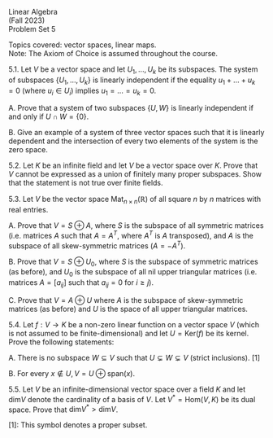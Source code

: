 
Linear Algebra  
(Fall 2023)  
Problem Set 5

Topics covered: vector spaces, linear maps.  
Note: The Axiom of Choice is assumed throughout the course.

5.1. Let $V$ be a vector space and let $U_1, \ldots, U_k$ be its subspaces. The system of subspaces $\{U_1, \ldots, U_k\}$ is linearly independent if the equality $u_1 + \ldots + u_k = 0$ (where $u_i \in U_i$) implies $u_1 = \ldots = u_k = 0$.

A. Prove that a system of two subspaces $\{U, W\}$ is linearly independent if and only if $U \cap W = \{0\}$.

B. Give an example of a system of three vector spaces such that it is linearly dependent and the intersection of every two elements of the system is the zero space.

5.2. Let $K$ be an infinite field and let $V$ be a vector space over $K$. Prove that $V$ cannot be expressed as a union of finitely many proper subspaces. Show that the statement is not true over finite fields.

5.3. Let $V$ be the vector space $\text{Mat}_{n \times n}(\mathbb{R})$ of all square $n$ by $n$ matrices with real entries.

A. Prove that $V = S \oplus A$, where $S$ is the subspace of all symmetric matrices (i.e. matrices $A$ such that $A = A^T$, where $A^T$ is $A$ transposed), and $A$ is the subspace of all skew-symmetric matrices ($A = -A^T$).

B. Prove that $V = S \oplus U_0$, where $S$ is the subspace of symmetric matrices (as before), and $U_0$ is the subspace of all nil upper triangular matrices (i.e. matrices $A = [a_{ij}]$ such that $a_{ij} = 0$ for $i \geq j$).

C. Prove that $V = A \oplus U$ where $A$ is the subspace of skew-symmetric matrices (as before) and $U$ is the space of all upper triangular matrices.

5.4. Let $f : V \rightarrow K$ be a non-zero linear function on a vector space $V$ (which is not assumed to be finite-dimensional) and let $U = \text{Ker}(f)$ be its kernel. Prove the following statements:

A. There is no subspace $W \subseteq V$ such that $U \subsetneq W \subsetneq V$ (strict inclusions). [1]

B. For every $x \notin U, V = U \oplus \text{span}(x)$.

5.5. Let $V$ be an infinite-dimensional vector space over a field $K$ and let $\text{dim} V$ denote the cardinality of a basis of $V$. Let $V^* = \text{Hom}(V, K)$ be its dual space. Prove that $\text{dim} V^* > \text{dim} V$.


[1]: This symbol denotes a proper subset.